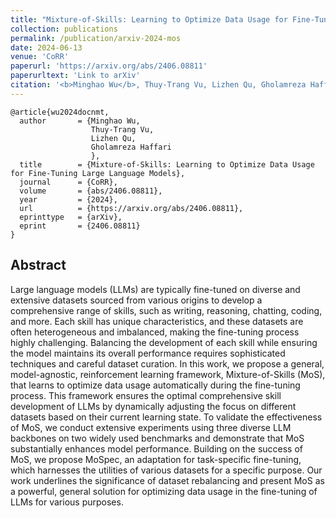 ```yaml
---
title: "Mixture-of-Skills: Learning to Optimize Data Usage for Fine-Tuning Large Language Models"
collection: publications
permalink: /publication/arxiv-2024-mos
date: 2024-06-13
venue: 'CoRR'
paperurl: 'https://arxiv.org/abs/2406.08811'
paperurltext: 'Link to arXiv'
citation: '<b>Minghao Wu</b>, Thuy-Trang Vu, Lizhen Qu, Gholamreza Haffari. 2024. <a href="http://minghao-wu.github.io/files/papers/mos_arxiv_2024.pdf"><u>Mixture-of-Skills: Learning to Optimize Data Usage for Fine-Tuning Large Language Models</u></a>. In <i>CoRR</i>, abs/2406.08811.'
---
```


```
@article{wu2024docnmt,
  author       = {Minghao Wu, 
                  Thuy-Trang Vu, 
                  Lizhen Qu, 
                  Gholamreza Haffari
                  },
  title        = {Mixture-of-Skills: Learning to Optimize Data Usage for Fine-Tuning Large Language Models},
  journal      = {CoRR},
  volume       = {abs/2406.08811},
  year         = {2024},
  url          = {https://arxiv.org/abs/2406.08811},
  eprinttype   = {arXiv},
  eprint       = {2406.08811}
}
```

## Abstract
Large language models (LLMs) are typically fine-tuned on diverse and extensive datasets sourced from various origins to develop a comprehensive range of skills, such as writing, reasoning, chatting, coding, and more. Each skill has unique characteristics, and these datasets are often heterogeneous and imbalanced, making the fine-tuning process highly challenging. Balancing the development of each skill while ensuring the model maintains its overall performance requires sophisticated techniques and careful dataset curation. In this work, we propose a general, model-agnostic, reinforcement learning framework, Mixture-of-Skills (MoS), that learns to optimize data usage automatically during the fine-tuning process. This framework ensures the optimal comprehensive skill development of LLMs by dynamically adjusting the focus on different datasets based on their current learning state. To validate the effectiveness of MoS, we conduct extensive experiments using three diverse LLM backbones on two widely used benchmarks and demonstrate that MoS substantially enhances model performance. Building on the success of MoS, we propose MoSpec, an adaptation for task-specific fine-tuning, which harnesses the utilities of various datasets for a specific purpose. Our work underlines the significance of dataset rebalancing and present MoS as a powerful, general solution for optimizing data usage in the fine-tuning of LLMs for various purposes.